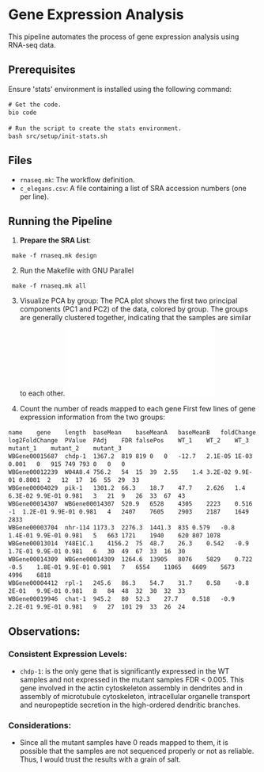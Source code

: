 # Gene Expression Analysis

This pipeline automates the process of gene expression analysis using RNA-seq data. 

## Prerequisites
Ensure 'stats' environment is installed using the following command:
```
# Get the code.
bio code

# Run the script to create the stats environment.
bash src/setup/init-stats.sh 
```

## Files
- `rnaseq.mk`: The workflow definition.
- `c_elegans.csv`: A file containing a list of SRA accession numbers (one per line).

## Running the Pipeline
1. **Prepare the SRA List**:
```
 make -f rnaseq.mk design
```
2. Run the Makefile with GNU Parallel
```
 make -f rnaseq.mk all
```

3. Visualize PCA by group:
The PCA plot shows the first two principal components (PC1 and PC2) of the data, colored by group. The groups are generally clustered together, indicating that the samples are similar to each other. 
![IG](./res/pca_by_group.pdf)

4. Count the number of reads mapped to each gene
First few lines of gene expression information from the two groups:
```
name	gene	length	baseMean	baseMeanA	baseMeanB	foldChange	log2FoldChange	PValue	PAdj	FDR	falsePos	WT_1	WT_2	WT_3	mutant_1	mutant_2	mutant_3
WBGene00015687	chdp-1	1367.2	819	819	0	0	-12.7	2.1E-05	1E-03	0.001	0	915	749	793	0	0	0
WBGene00012239	W04A8.4	756.2	54	15	39	2.55	1.4	3.2E-02	9.9E-01	0.8001	2	12	17	16	55	29	33
WBGene00004029	pik-1	1301.2	66.3	18.7	47.7	2.626	1.4	6.3E-02	9.9E-01	0.981	3	21	9	26	33	67	43
WBGene00014307	WBGene00014307	520.9	6528	4305	2223	0.516	-1	1.2E-01	9.9E-01	0.981	4	2407	7605	2903	2187	1649	2833
WBGene00003704	nhr-114	1173.3	2276.3	1441.3	835	0.579	-0.8	1.4E-01	9.9E-01	0.981	5	663	1721	1940	620	807	1078
WBGene00013014	Y48E1C.1	4156.2	75	48.7	26.3	0.542	-0.9	1.7E-01	9.9E-01	0.981	6	30	49	67	33	16	30
WBGene00014309	WBGene00014309	1264.6	13905	8076	5829	0.722	-0.5	1.8E-01	9.9E-01	0.981	7	6554	11065	6609	5673	4996	6818
WBGene00004412	rpl-1	245.6	86.3	54.7	31.7	0.58	-0.8	2E-01	9.9E-01	0.981	8	84	48	32	30	32	33
WBGene00019946	chat-1	945.2	80	52.3	27.7	0.518	-0.9	2.2E-01	9.9E-01	0.981	9	27	101	29	33	26	24
```

## Observations:
### Consistent Expression Levels:

- `chdp-1`: is the only gene that is significantly expressed in the WT samples and not expressed in the mutant samples FDR < 0.005. This gene involved in the actin cytoskeleton assembly in dendrites and in assembly of microtubule cytoskeleton, intracellular organelle transport and neuropeptide secretion in the high-ordered dendritic branches.

### Considerations:
- Since all the mutant samples have 0 reads mapped to them, it is possible that the samples are not sequenced properly or not as reliable. Thus, I would trust the results with a grain of salt.
